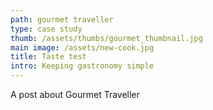 ```yaml
---
path: gourmet traveller
type: case study
thumb: /assets/thumbs/gourmet_thumbnail.jpg
main image: /assets/new-cook.jpg
title: Taste test
intro: Keeping gastronomy simple
---
```

A post about Gourmet Traveller
